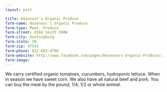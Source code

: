 ```yaml
---
layout: post

title: Hasenour's Organic Produce
farm-name: Hasenour's Organic Produce
farm-type: Meat, Produce
farm-street: 8564 South 200W
farm-city: Huntingburg
farm-state: IN
farm-zip: 47542
farm-phone: 812-683-4780
farm-website: http://www.facebook.com/pages/Hasenours-Organic-Produce/286941921360964
farm-image: 
---
```


<!-- 
THIS IS A COMMENT, it will not show on the website. anything after this section will show to the public. Below this line will be the description. You can use several paragraphs. 
-->

We carry certified organic tomatoes, cucumbers, hydroponic lettuce. When in season we have sweet corn. We also have all natural beef and pork. You can buy the meat by the pound, 1/4, 1/2 or whole animal.